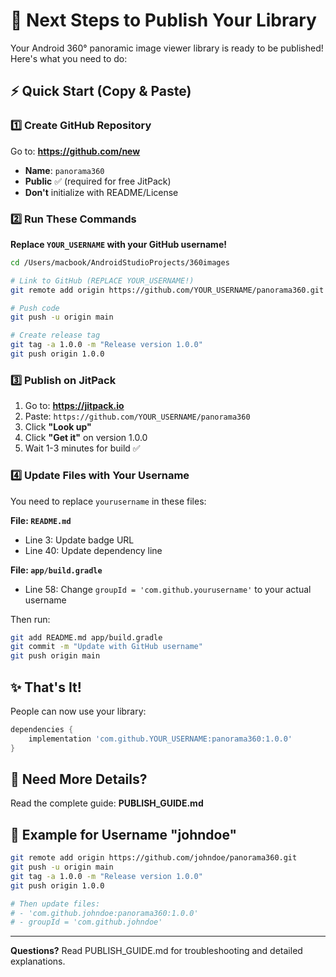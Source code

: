 # 🚀 Next Steps to Publish Your Library

Your Android 360° panoramic image viewer library is ready to be published! Here's what you need to do:

## ⚡ Quick Start (Copy & Paste)

### 1️⃣ Create GitHub Repository

Go to: **https://github.com/new**

- **Name**: `panorama360`
- **Public** ✅ (required for free JitPack)
- **Don't** initialize with README/License

### 2️⃣ Run These Commands

**Replace `YOUR_USERNAME` with your GitHub username!**

```bash
cd /Users/macbook/AndroidStudioProjects/360images

# Link to GitHub (REPLACE YOUR_USERNAME!)
git remote add origin https://github.com/YOUR_USERNAME/panorama360.git

# Push code
git push -u origin main

# Create release tag
git tag -a 1.0.0 -m "Release version 1.0.0"
git push origin 1.0.0
```

### 3️⃣ Publish on JitPack

1. Go to: **https://jitpack.io**
2. Paste: `https://github.com/YOUR_USERNAME/panorama360`
3. Click **"Look up"**
4. Click **"Get it"** on version 1.0.0
5. Wait 1-3 minutes for build ✅

### 4️⃣ Update Files with Your Username

You need to replace `yourusername` in these files:

**File: `README.md`**
- Line 3: Update badge URL
- Line 40: Update dependency line

**File: `app/build.gradle`**
- Line 58: Change `groupId = 'com.github.yourusername'` to your actual username

Then run:
```bash
git add README.md app/build.gradle
git commit -m "Update with GitHub username"
git push origin main
```

## ✨ That's It!

People can now use your library:

```groovy
dependencies {
    implementation 'com.github.YOUR_USERNAME:panorama360:1.0.0'
}
```

## 📖 Need More Details?

Read the complete guide: **PUBLISH_GUIDE.md**

## 🎯 Example for Username "johndoe"

```bash
git remote add origin https://github.com/johndoe/panorama360.git
git push -u origin main
git tag -a 1.0.0 -m "Release version 1.0.0"
git push origin 1.0.0

# Then update files:
# - 'com.github.johndoe:panorama360:1.0.0'
# - groupId = 'com.github.johndoe'
```

---

**Questions?** Read PUBLISH_GUIDE.md for troubleshooting and detailed explanations.

